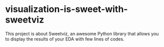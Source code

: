 # visualization-is-sweet-with-sweetviz
This project is about Sweetviz, an awesome Python library that allows you to display the results of your EDA with few lines of codes.

